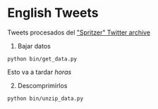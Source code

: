 # English Tweets

Tweets procesados del ["Spritzer" Twitter archive](https://archive.org/details/archiveteam-twitter-stream-2019-05)



1. Bajar datos

```
python bin/get_data.py
```

Esto va a tardar *horas*

2. Descomprimirlos

```
python bin/unzip_data.py
```
